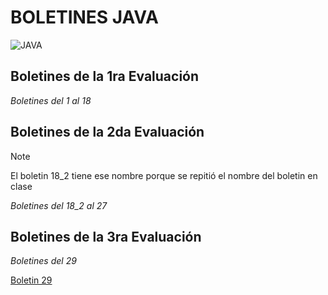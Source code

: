 # BOLETINES JAVA
![JAVA](https://cdn.computerhoy.com/sites/navi.axelspringer.es/public/media/image/2020/02/java-1866201.jpg?tf=3840x)

## Boletines de la 1ra Evaluación
_Boletines del 1 al 18_


## Boletines de la 2da Evaluación

>[!NOTE]
>El boletin 18_2 tiene ese nombre porque se repitió el nombre del boletin en clase

_Boletines del 18_2 al 27_


## Boletines de la 3ra Evaluación
_Boletines del 29_

[Boletin 29](https://github.com/SusanaSantosM/Programacion/tree/main/Boletin29)
